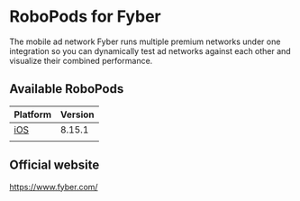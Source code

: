 # RoboPods for Fyber

The mobile ad network Fyber runs multiple premium networks under one integration so you can dynamically test ad networks against each other and visualize their combined performance.


## Available RoboPods

| Platform            | Version |
|---------------------|---------|
| [iOS](ios/)         | 8.15.1  |
|                     |         |

## Official website

https://www.fyber.com/